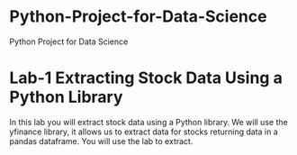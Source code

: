 # Python-Project-for-Data-Science
Python Project for Data Science
# Lab-1 Extracting Stock Data Using a Python Library
In this lab you will extract stock data using a Python library. We will use the yfinance library, it allows us to extract data for stocks returning data in a pandas dataframe. You will use the lab to extract.
